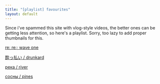 ```yaml
---
title: "[playlist] favourites"
layout: default
---
```


Since i've spammed this site with vlog-style videos, the better ones can be
getting less attention, so here's a playlist. Sorry, too lazy to add proper
thumbnails for this.

<cut/>

[re: re:; wave one](?/_posts/2019-02-03-re-re-wave-one.md)

[酔っ払い / drunkard](?/_posts/2019-03-05-drunkard.md)

[река / river](?/_posts/2019-04-06-river.md)

[сосны / pines](?/_posts/2019-06-14-pines.md)
